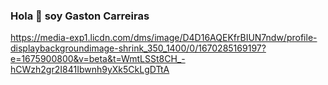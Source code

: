 ### Hola 👋 soy Gaston Carreiras

https://media-exp1.licdn.com/dms/image/D4D16AQEKfrBIUN7ndw/profile-displaybackgroundimage-shrink_350_1400/0/1670285169197?e=1675900800&v=beta&t=WmtLSSt8CH_-hCWzh2gr2I841Ibwnh9yXk5CkLgDTtA

<!--
**gcarreiras/gcarreiras** is a ✨ _special_ ✨ repository because its `README.md` (this file) appears on your GitHub profile.

Here are some ideas to get you started:

- 🔭 I’m currently working on ...
- 🌱 I’m currently learning ...
- 👯 I’m looking to collaborate on ...
- 🤔 I’m looking for help with ...
- 💬 Ask me about ...
- 📫 How to reach me: ...
- 😄 Pronouns: ...
- ⚡ Fun fact: ...
-->
